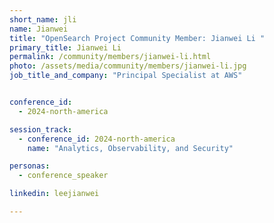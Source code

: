 ```yaml
---
short_name: jli
name: Jianwei
title: "OpenSearch Project Community Member: Jianwei Li "
primary_title: Jianwei Li
permalink: /community/members/jianwei-li.html
photo: /assets/media/community/members/jianwei-li.jpg
job_title_and_company: "Principal Specialist at AWS"


conference_id:
  - 2024-north-america

session_track:
  - conference_id: 2024-north-america
    name: "Analytics, Observability, and Security"

personas:
  - conference_speaker

linkedin: leejianwei

---
```

